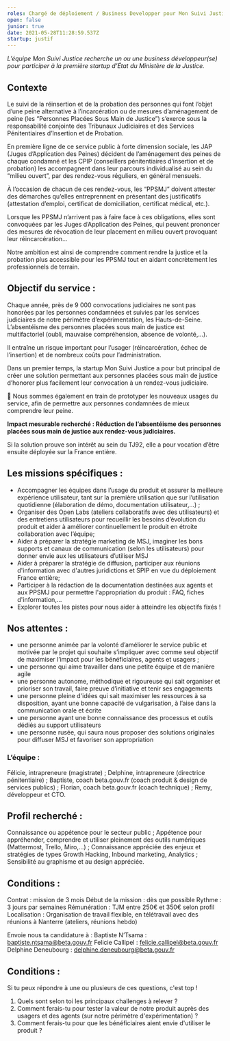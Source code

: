 ```yaml
---
roles: Chargé de déploiement / Business Developper pour Mon Suivi Justice
open: false
junior: true
date: 2021-05-28T11:28:59.537Z
startup: justif
---
```

*L’équipe Mon Suivi Justice recherche un ou une business développeur(se) pour participer à la première startup d’État du Ministère de la Justice.*

## Contexte

Le suivi de la réinsertion et de la probation des personnes qui font l’objet d’une peine alternative à l’incarcération ou de mesures d’aménagement de peine (les “Personnes Placées Sous Main de Justice”) s’exerce sous la responsabilité conjointe des Tribunaux Judiciaires et des Services Pénitentiaires d’Insertion et de Probation. 

En première ligne de ce service public à forte dimension sociale, les JAP (Juges d’Application des Peines) décident de l’aménagement des peines de chaque condamné et les CPIP (conseillers pénitentiaires d’insertion et de probation) les accompagnent dans leur parcours individualisé au sein du “milieu ouvert”, par des rendez-vous réguliers, en général mensuels.

À l’occasion de chacun de ces rendez-vous, les “PPSMJ” doivent attester des démarches qu’elles entreprennent en présentant des justificatifs (attestation d’emploi, certificat de domiciliation, certificat médical, etc.).

Lorsque les PPSMJ n’arrivent pas à faire face à ces obligations, elles sont convoquées par les Juges d’Application des Peines, qui peuvent prononcer des mesures de révocation de leur placement en milieu ouvert provoquant leur réincarcération…

Notre ambition est ainsi de comprendre comment rendre la justice et la probation plus accessible pour les PPSMJ tout en aidant concrètement les professionnels de terrain.

## Objectif du service :

Chaque année, près de 9 000 convocations judiciaires ne sont pas honorées par les personnes condamnées et suivies par les services judiciaires de notre périmètre d’expérimentation, les Hauts-de-Seine. L’absentéisme des personnes placées sous main de justice est multifactoriel (oubli, mauvaise compréhension, absence de volonté,…).

Il entraîne un risque important pour l’usager (réincarcération, échec de l’insertion) et de nombreux coûts pour l’administration.

Dans un premier temps, la startup Mon Suivi Justice a pour but principal de créer une solution permettant aux personnes placées sous main de justice d’honorer plus facilement leur convocation à un rendez-vous judiciaire. 

🧪 Nous sommes également en train de prototyper les nouveaux usages du service, afin de permettre aux personnes condamnées de mieux comprendre leur peine.

**Impact mesurable recherché : Réduction de l’absentéisme des personnes placées sous main de justice aux rendez-vous judiciaires.** 

Si la solution prouve son intérêt au sein du TJ92, elle a pour vocation d’être ensuite déployée sur la France entière.

## Les missions spécifiques :

* Accompagner les équipes dans l’usage du produit et assurer la meilleure expérience utilisateur, tant sur la première utilisation que sur l’utilisation quotidienne (élaboration de démo, documentation utilisateur,...) ;
* Organiser des Open Labs (ateliers collaboratifs avec des utilisateurs) et des entretiens utilisateurs pour recueillir les besoins d’évolution du produit et aider à améliorer continuellement le produit en étroite collaboration avec l’équipe; 
* Aider à préparer la stratégie marketing de MSJ, imaginer les bons supports et canaux de communication (selon les utilisateurs) pour donner envie aux les utilisateurs d’utiliser MSJ 
* Aider à préparer la stratégie de diffusion, participer aux réunions d'information avec d'autres juridictions et SPIP en vue du déploiement France entière;
* Participer à la rédaction de la documentation destinées aux agents et aux PPSMJ pour permettre l'appropriation du produit : FAQ, fiches d'information,... 
* Explorer toutes les pistes pour nous aider à atteindre les objectifs fixés ! 

## Nos attentes :

* une personne animée par la volonté d’améliorer le service public et motivée par le projet qui souhaite s’impliquer avec comme seul objectif de maximiser l’impact pour les bénéficiaires, agents et usagers ;
* une personne qui aime travailler dans une petite équipe et de manière agile
* une personne autonome, méthodique et rigoureuse qui sait organiser et prioriser son travail, faire preuve d’initiative et tenir ses engagements
* une personne pleine d'idées qui sait maximiser les ressources à sa disposition, ayant une bonne capacité de vulgarisation, à l’aise dans la communication orale et écrite
* une personne ayant une bonne connaissance des processus et outils dédiés au support utilisateurs
* une personne rusée, qui saura nous proposer des solutions originales pour diffuser MSJ et favoriser son appropriation

### L’équipe :

Félicie, intrapreneure (magistrate) ;
Delphine, intrapreneure (directrice pénitentiaire) ;
Baptiste, coach beta.gouv.fr (coach produit & design de services publics) ;
Florian, coach beta.gouv.fr (coach technique) ;
Remy, développeur et CTO.

## Profil recherché :

Connaissance ou appétence pour le secteur public ;
Appétence pour appréhender, comprendre et utiliser pleinement des outils numériques (Mattermost, Trello, Miro,…) ;
Connaissance appréciée des enjeux et stratégies de types Growth Hacking, Inbound marketing, Analytics ;
Sensibilité au graphisme et au design appréciée.

## Conditions :

Contrat : mission de 3 mois 
Début de la mission : dès que possible
Rythme : 3 jours par semaines
Rémunération : TJM entre 250€ et 350€ selon profil
Localisation : Organisation de travail flexible, en télétravail avec des réunions à Nanterre (ateliers, réunions hebdo)

Envoie nous ta candidature à :
Baptiste N’Tsama : baptiste.ntsama@beta.gouv.fr
Felicie Callipel : felicie.callipel@beta.gouv.fr
Delphine Deneubourg : delphine.deneubourg@beta.gouv.fr

## Conditions :

Si tu peux répondre à une ou plusieurs de ces questions, c'est top !

1. Quels sont selon toi les principaux challenges à relever ?
2. Comment ferais-tu pour tester la valeur de notre produit auprès des usagers et des agents (sur notre périmètre d'expérimentation) ? 
3. Comment ferais-tu pour que les bénéficiaires aient envie d'utiliser le produit ? 
